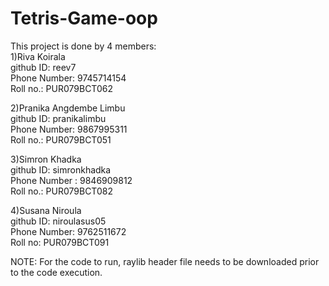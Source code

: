 # Tetris-Game-oop
This project is done by 4 members:<br>
1)Riva Koirala<br>
 github ID: reev7<br>
 Phone Number: 9745714154<br>
 Roll no.: PUR079BCT062<br>
 
2)Pranika Angdembe Limbu<br>
 github ID: pranikalimbu<br>
 Phone Number: 9867995311<br>
 Roll no.: PUR079BCT051<br>
 
3)Simron Khadka<br>
 github ID: simronkhadka<br>
 Phone Number : 9846909812<br>
 Roll no.: PUR079BCT082<br>
 
4)Susana Niroula<BR>
 github ID: niroulasus05<br>
 Phone Number: 9762511672<br>
 Roll no: PUR079BCT091<br>
 
 NOTE: For the code to run, raylib header file needs to be downloaded prior to the code execution.
